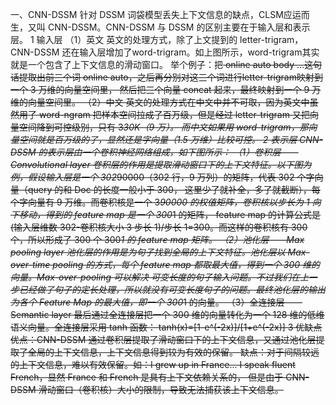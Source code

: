 一、CNN-DSSM
      针对 DSSM 词袋模型丢失上下文信息的缺点，CLSM应运而生，又叫 CNN-DSSM。CNN-DSSM 与 DSSM 的区别主要在于输入层和表示层。
1 输入层
 （1）英文
     英文的处理方式，除了上文提到的 letter-trigram，CNN-DSSM 还在输入层增加了word-trigram。如上图所示，word-trigram其实就是一个包含了上下文信息的滑动窗口。
举个例子：把<s> online auto body ...<s>这句话提取出前三个词<s> online auto，之后再分别对这三个词进行letter-trigram映射到一个 3 万维的向量空间里，
然后把三个向量 concat 起来，最终映射到一个 9 万维的向量空间里。
 （2）中文
    英文的处理方式在中文中并不可取，因为英文中虽然用了 word-ngram 把样本空间拉成了百万级，但是经过 letter-trigram 又把向量空间降到可控级别，只有 3*30K（9 万）。
而中文如果用 word-trigram，那向量空间就是百万级的了，显然还是字向量（1.5 万维）比较可控。
2 表示层
    CNN-DSSM 的表示层由一个卷积神经网络组成，如下图所示：
 （1）卷积层——Convolutional layer
   卷积层的作用是提取滑动窗口下的上下文特征。以下图为例，假设输入层是一个 302*90000（302 行，9 万列）的矩阵，代表 302 个字向量（query 的和 Doc 的长度一般小于 300，
这里少了就补全，多了就截断），每个字向量有 9 万维。而卷积核是一个 3*90000 的权值矩阵，卷积核以步长为 1 向下移动，得到的 feature map 是一个 300*1 的矩阵，
feature map 的计算公式是(输入层维数 302-卷积核大小 3 步长 1)/步长 1=300。而这样的卷积核有 300 个，所以形成了 300 个 300*1 的 feature map 矩阵。
（2）池化层——Max pooling layer
   池化层的作用是为句子找到全局的上下文特征。池化层以 Max-over-time pooling 的方式，每个 feature map 都取最大值，得到一个 300 维的向量。Max-over-pooling 可以解决
可变长度的句子输入问题。不过我们在上一步已经做了句子的定长处理，所以就没有可变长度句子的问题。最终池化层的输出为各个 Feature Map 的最大值，即一个 300*1 的向量。
（3）全连接层——Semantic layer
   最后通过全连接层把一个 300 维的向量转化为一个 128 维的低维语义向量。全连接层采用 tanh 函数：
                                                                      tanh(x)=[1-e^(-2x)]/[1+e^(-2x)]
3 优缺点
   优点：CNN-DSSM 通过卷积层提取了滑动窗口下的上下文信息，又通过池化层提取了全局的上下文信息，上下文信息得到较为有效的保留。
   缺点：对于间隔较远的上下文信息，难以有效保留。如：I grew up in France... I speak fluent French，显然 France 和 French 是具有上下文依赖关系的，
但是由于 CNN-DSSM 滑动窗口（卷积核）大小的限制，导致无法捕获该上下文信息。





